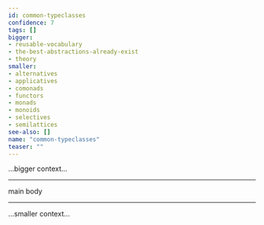 ```yaml
---
id: common-typeclasses
confidence: 7
tags: []
bigger:
- reusable-vocabulary
- the-best-abstractions-already-exist
- theory
smaller:
- alternatives
- applicatives
- comonads
- functors
- monads
- monoids
- selectives
- semilattices
see-also: []
name: "common-typeclasses"
teaser: ""
---
```



...bigger context...

---

main body

---

...smaller context...
